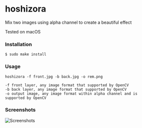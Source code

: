 # hoshizora
Mix two images using alpha channel to create a beautiful effect

Tested on macOS

### Installation
```$ sudo make install```

### Usage

```hoshizora -f front.jpg -b back.jpg -o rem.png```

```
-f front layer, any image format that supported by OpenCV
-b back layer, any image format that supported by OpenCV
-o output image, any image format within alpha channel and is supported by OpenCV
```

### Screenshots

![Screenshots](https://raw.githubusercontent.com/BlueCocoa/hoshizora/master/screenshot.png)

